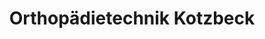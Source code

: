---
title: "Orthopädietechnik Kotzbeck"
url: /wattens/orthopaedietechnik-kotzbeck/
shop: Sanitätshaus
---
